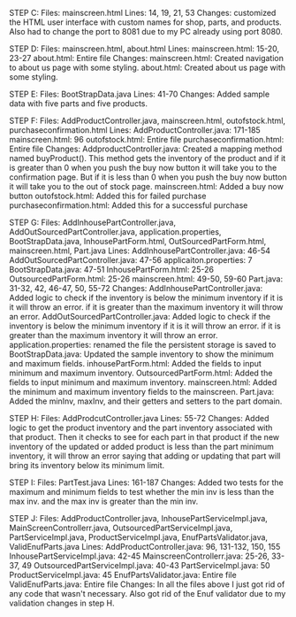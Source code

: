 STEP C:
    Files: mainscreen.html
    Lines: 14, 19, 21, 53
    Changes: customized the HTML user interface with custom names for shop, parts, and products. Also had to change the 
        port to 8081 due to my PC already using port 8080.

STEP D:
    Files: mainscreen.html, about.html
    Lines:
        mainscreen.html: 15-20, 23-27
        about.html: Entire file
    Changes:
        mainscreen.html: Created navigation to about us page with some styling.
        about.html: Created about us page with some styling.

STEP E:
    Files: BootStrapData.java
    Lines: 41-70
    Changes: Added sample data with five parts and five products.

STEP F:
    Files: AddProductController.java, mainscreen.html, outofstock.html, purchaseconfirmation.html
    Lines:
        AddProductController.java: 171-185
        mainscreen.html: 96
        outofstock.html: Entire file
        purchaseconfirmation.html: Entire file
    Changes:
        AddproductController.java: Created a mapping method named buyProduct(). This method gets the inventory of the
            product and if it is greater than 0 when you push the buy now button it will take you to the confirmation page.
            But if it is less than 0 when you push the buy now button it will take you to the out of stock page.
        mainscreen.html: Added a buy now button
        outofstock.html: Added this for failed purchase
        purchaseconfirmation.html: Added this for a successful purchase

STEP G:
    Files: AddInhousePartController.java, AddOutSourcedPartController.java, application.properties, BootStrapData.java,
        InhousePartForm.html, OutSourcedPartForm.html, mainscreen.html, Part.java
    Lines:
        AddInhousePartController.java: 46-54
        AddOutSourcedPartController.java: 47-56
        applicaiton.properties: 7
        BootStrapData.java: 47-51
        InhousePartForm.html: 25-26
        OutsourcedPartForm.html: 25-26
        mainscreen.html: 49-50, 59-60
        Part.java: 31-32, 42, 46-47, 50, 55-72
    Changes:
        AddInhousePartController.java: Added logic to check if the inventory is below the minimum inventory if it is it will
            throw an error. if it is greater than the maximum inventory it will throw an error.
        AddOutSourcedPartController.java: Added logic to check if the inventory is below the minimum inventory if it is it will
            throw an error. if it is greater than the maximum inventory it will throw an error.
        application.properties: renamed the file the persistent storage is saved to
        BootStrapData.java: Updated the sample inventory to show the minimum and maximum fields.
        inhousePartForm.html: Added the fields to input minimum and maximum inventory.
        OutsourcedPartForm.html: Added the fields to input minimum and maximum inventory.
        mainscreen.html: Added the minimum and maximum inventory fields to the mainscreen.
        Part.java: Added the minInv, maxInv, and their getters and setters to the part domain.

STEP H:
    Files: AddProdcutController.java
    Lines: 55-72
    Changes: Added logic to get the product inventory and the part inventory associated with that product.
        Then it checks to see for each part in that product if the new inventory of the updated or added product is less than
        the part minimum inventory, it will throw an error saying that adding or updating that part will bring its inventory
        below its minimum limit.

STEP I:
    Files: PartTest.java
    Lines: 161-187
    Changes: Added two tests for the maximum and minimum fields to test whether the min inv is less than the max inv.
        and the max inv is greater than the min inv.

STEP J:
    Files: AddProductController.java, InhousePartServiceImpl.java, MainScreenControllerr.java, OutsourcedPartServiceImpl.java,
        PartServiceImpl.java, ProductServiceImpl.java, EnufPartsValidator.java, ValidEnufParts.java
    Lines: 
        AddProductController.java: 96, 131-132, 150, 155
        InhousePartServiceImpl.java: 42-45
        MainscreenControllerr.java: 25-26, 33-37, 49
        OutsourcedPartServiceImpl.java: 40-43
        PartServiceImpl.java: 50
        ProductServiceImpl.java: 45
        EnufPartsValidator.java: Entire file
        ValidEnufParts.java: Entire file
    Changes: In all the files above I just got rid of any code that wasn't necessary. Also got rid of the Enuf validator
        due to my validation changes in step H.